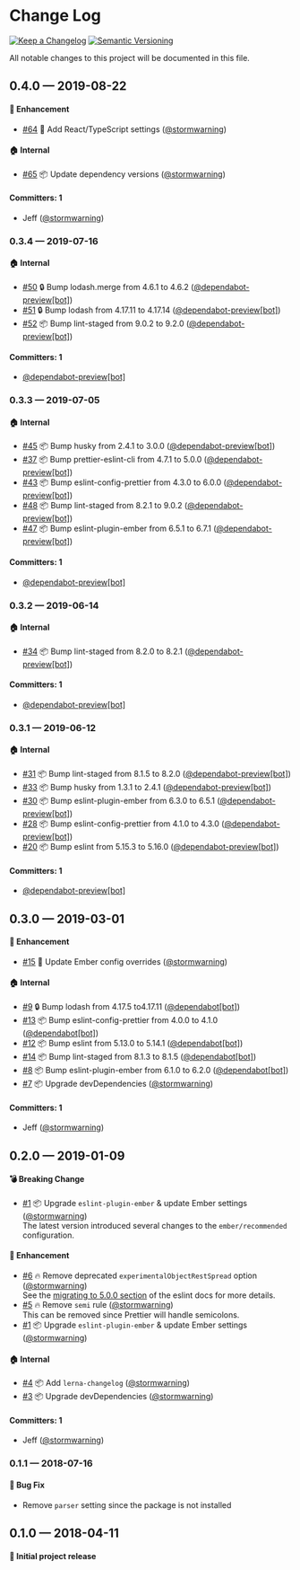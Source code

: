# Change Log

[![Keep a Changelog][img-changelog]][url-changelog]
[![Semantic Versioning][img-semver]][url-semver]

All notable changes to this project will be documented in this file.

## 0.4.0 — 2019-08-22

#### 🚀 Enhancement
* [#64](https://github.com/showbie/showbie-eslint-config/pull/64) 🎁 Add React/TypeScript settings ([@stormwarning](https://github.com/stormwarning))

#### 🏠 Internal
* [#65](https://github.com/showbie/showbie-eslint-config/pull/65) 📦 Update dependency versions ([@stormwarning](https://github.com/stormwarning))

#### Committers: 1
- Jeff ([@stormwarning](https://github.com/stormwarning))

### 0.3.4 — 2019-07-16

#### 🏠 Internal
* [#50](https://github.com/showbie/showbie-eslint-config/pull/50) 🔒 Bump lodash.merge from 4.6.1 to 4.6.2 ([@dependabot-preview[bot]](https://github.com/apps/dependabot-preview))
* [#51](https://github.com/showbie/showbie-eslint-config/pull/51) 🔒 Bump lodash from 4.17.11 to 4.17.14 ([@dependabot-preview[bot]](https://github.com/apps/dependabot-preview))
* [#52](https://github.com/showbie/showbie-eslint-config/pull/52) 📦 Bump lint-staged from 9.0.2 to 9.2.0 ([@dependabot-preview[bot]](https://github.com/apps/dependabot-preview))

#### Committers: 1
- [@dependabot-preview[bot]](https://github.com/apps/dependabot-preview)

### 0.3.3 — 2019-07-05

#### 🏠 Internal
* [#45](https://github.com/showbie/showbie-eslint-config/pull/45) 📦 Bump husky from 2.4.1 to 3.0.0 ([@dependabot-preview[bot]](https://github.com/apps/dependabot-preview))
* [#37](https://github.com/showbie/showbie-eslint-config/pull/37) 📦 Bump prettier-eslint-cli from 4.7.1 to 5.0.0 ([@dependabot-preview[bot]](https://github.com/apps/dependabot-preview))
* [#43](https://github.com/showbie/showbie-eslint-config/pull/43) 📦 Bump eslint-config-prettier from 4.3.0 to 6.0.0 ([@dependabot-preview[bot]](https://github.com/apps/dependabot-preview))
* [#48](https://github.com/showbie/showbie-eslint-config/pull/48) 📦 Bump lint-staged from 8.2.1 to 9.0.2 ([@dependabot-preview[bot]](https://github.com/apps/dependabot-preview))
* [#47](https://github.com/showbie/showbie-eslint-config/pull/47) 📦 Bump eslint-plugin-ember from 6.5.1 to 6.7.1 ([@dependabot-preview[bot]](https://github.com/apps/dependabot-preview))

#### Committers: 1
- [@dependabot-preview[bot]](https://github.com/apps/dependabot-preview)


### 0.3.2 — 2019-06-14

#### 🏠 Internal
* [#34](https://github.com/showbie/showbie-eslint-config/pull/34) 📦 Bump lint-staged from 8.2.0 to 8.2.1 ([@dependabot-preview[bot]](https://github.com/apps/dependabot-preview))

#### Committers: 1
- [@dependabot-preview[bot]](https://github.com/apps/dependabot-preview)

### 0.3.1 — 2019-06-12

#### 🏠 Internal
* [#31](https://github.com/showbie/showbie-eslint-config/pull/31) 📦 Bump lint-staged from 8.1.5 to 8.2.0 ([@dependabot-preview[bot]](https://github.com/apps/dependabot-preview))
* [#33](https://github.com/showbie/showbie-eslint-config/pull/33) 📦 Bump husky from 1.3.1 to 2.4.1 ([@dependabot-preview[bot]](https://github.com/apps/dependabot-preview))
* [#30](https://github.com/showbie/showbie-eslint-config/pull/30) 📦 Bump eslint-plugin-ember from 6.3.0 to 6.5.1 ([@dependabot-preview[bot]](https://github.com/apps/dependabot-preview))
* [#28](https://github.com/showbie/showbie-eslint-config/pull/28) 📦 Bump eslint-config-prettier from 4.1.0 to 4.3.0 ([@dependabot-preview[bot]](https://github.com/apps/dependabot-preview))
* [#20](https://github.com/showbie/showbie-eslint-config/pull/20) 📦 Bump eslint from 5.15.3 to 5.16.0 ([@dependabot-preview[bot]](https://github.com/apps/dependabot-preview))

#### Committers: 1
- [@dependabot-preview[bot]](https://github.com/apps/dependabot-preview)

## 0.3.0 — 2019-03-01

#### 🚀 Enhancement
* [#15](https://github.com/showbie/showbie-eslint-config/pull/15) 🎁 Update Ember config overrides ([@stormwarning](https://github.com/stormwarning))

#### 🏠 Internal
* [#9](https://github.com/showbie/showbie-eslint-config/pull/9) 🔒 Bump lodash from 4.17.5 to4.17.11 ([@dependabot[bot]](https://github.com/apps/dependabot))
* [#13](https://github.com/showbie/showbie-eslint-config/pull/13) 📦 Bump eslint-config-prettier from 4.0.0 to 4.1.0 ([@dependabot[bot]](https://github.com/apps/dependabot))
* [#12](https://github.com/showbie/showbie-eslint-config/pull/12) 📦 Bump eslint from 5.13.0 to 5.14.1 ([@dependabot[bot]](https://github.com/apps/dependabot))
* [#14](https://github.com/showbie/showbie-eslint-config/pull/14) 📦 Bump lint-staged from 8.1.3 to 8.1.5 ([@dependabot[bot]](https://github.com/apps/dependabot))
* [#8](https://github.com/showbie/showbie-eslint-config/pull/8) 📦 Bump eslint-plugin-ember from 6.1.0 to 6.2.0 ([@dependabot[bot]](https://github.com/apps/dependabot))
* [#7](https://github.com/showbie/showbie-eslint-config/pull/7) 📦 Upgrade devDependencies ([@stormwarning](https://github.com/stormwarning))

#### Committers: 1
- Jeff ([@stormwarning](https://github.com/stormwarning))

## 0.2.0 — 2019-01-09

#### 💣 Breaking Change
* [#1](https://github.com/showbie/showbie-eslint-config/pull/1) 📦 Upgrade `eslint-plugin-ember` & update Ember settings ([@stormwarning](https://github.com/stormwarning)) \
  The latest version introduced several changes to the `ember/recommended` configuration.

#### 🚀 Enhancement
* [#6](https://github.com/showbie/showbie-eslint-config/pull/6) 🔥 Remove deprecated `experimentalObjectRestSpread` option ([@stormwarning](https://github.com/stormwarning)) \
  See the [migrating to 5.0.0 section](eslint.org/docs/user-guide/migrating-to-5.0.0#-the-experimentalobjectrestspread-option-has-been-deprecated) of the eslint docs for more details.
* [#5](https://github.com/showbie/showbie-eslint-config/pull/5) 🔥 Remove `semi` rule ([@stormwarning](https://github.com/stormwarning)) \
  This can be removed since Prettier will handle semicolons.
* [#1](https://github.com/showbie/showbie-eslint-config/pull/1) 📦 Upgrade `eslint-plugin-ember` & update Ember settings ([@stormwarning](https://github.com/stormwarning))

#### 🏠 Internal
* [#4](https://github.com/showbie/showbie-eslint-config/pull/4) 📦 Add `lerna-changelog` ([@stormwarning](https://github.com/stormwarning))
* [#3](https://github.com/showbie/showbie-eslint-config/pull/3) 📦 Upgrade devDependencies ([@stormwarning](https://github.com/stormwarning))

#### Committers: 1
- Jeff ([@stormwarning](https://github.com/stormwarning))

### 0.1.1 — 2018-07-16

#### 🐛 Bug Fix
* Remove `parser` setting since the package is not installed

## 0.1.0 — 2018-04-11

#### 🎉 Initial project release

[img-changelog]: https://img.shields.io/badge/keep-a%20changelog-ef5e39.svg?style=flat-square

[img-semver]: https://img.shields.io/badge/semantic-versioning-333333.svg?style=flat-square

[url-changelog]: https://keepachangelog.com

[url-semver]: https://semver.org
